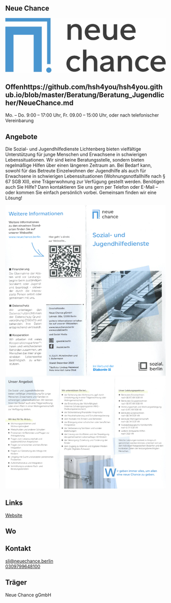 ## Neue Chance
  <img id="topmedia" src="/Beratung/Beratung_Jugendlicher/images/NeueChance/Logo Neue Chance gGmbH.jpg" />


## Offenhttps://github.com/hsh4you/hsh4you.github.io/blob/master/Beratung/Beratung_Jugendlicher/NeueChance.md
 Mo. – Do. 9:00 – 17:00 Uhr, Fr. 09.00 – 15:00 Uhr, oder nach telefonischer Vereinbarung

## Angebote
Die Sozial- und Jugendhilfedienste Lichtenberg bieten vielfältige Unterstützung für junge Menschen und Erwachsene in schwierigen Lebenssituationen. Wir sind keine Beratungsstelle, sondern bieten regelmäßige Hilfen über einen längeren Zeitraum an. Bei Bedarf kann, sowohl für das Betreute Einzelwohnen der Jugendhilfe als auch für Erwachsene in schwierigen Lebenssituationen (Wohnungsnotfallhilfe nach § 67 SGB XII), eine Trägerwohnung zur Verfügung gestellt werden. Benötigen auch Sie Hilfe? Dann kontaktieren Sie uns gern per Telefon oder E-Mail – oder kommen Sie einfach persönlich vorbei. Gemeinsam finden wir eine Lösung!

  <img src="/Beratung/Beratung_Jugendlicher/images/NeueChance/Prog1.PNG" />
    <img src="/Beratung/Beratung_Jugendlicher/images/NeueChance/Prog2.PNG" />

## Links
<a class="external_link" href="https://www.neuechance.berlin">Website</a>

## Wo
<div id="gmap"></div>
<script>window.onload = showMap('Große-Leege-Straße 97/98, 13055 Berlin', 0, 'gmap_mini')</script>

## Kontakt
[sli@neuechance.berlin](mailto:sli@neuechance.berlin)<br>
<a href="tel:+49309799648100">0309799648100</a><br>

## Träger
Neue Chance gGmbH
